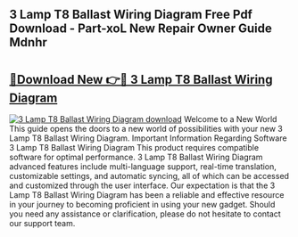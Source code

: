 ## 3 Lamp T8 Ballast Wiring Diagram Free Pdf Download - Part-xoL New Repair Owner Guide Mdnhr

# <h2><a href="http://dfs9g8.blite.top/?on=3+Lamp+T8+Ballast+Wiring+Diagram">🔗Download New 👉🔴 3 Lamp T8 Ballast Wiring Diagram</a></h2>

[![3 Lamp T8 Ballast Wiring Diagram download](https://i.imgur.com/lujVjoI.png)](http://dfs9g8.blite.top/?on=3+Lamp+T8+Ballast+Wiring+Diagram)
Welcome to a New World This guide opens the doors to a new world of possibilities with your new 3 Lamp T8 Ballast Wiring Diagram. Important Information Regarding Software 3 Lamp T8 Ballast Wiring Diagram This product requires compatible software for optimal performance. 3 Lamp T8 Ballast Wiring Diagram advanced features include multi-language support, real-time translation, customizable settings, and automatic syncing, all of which can be accessed and customized through the user interface. Our expectation is that the 3 Lamp T8 Ballast Wiring Diagram has been a reliable and effective resource in your journey to becoming proficient in using your new gadget. Should you need any assistance or clarification, please do not hesitate to contact our support team.
